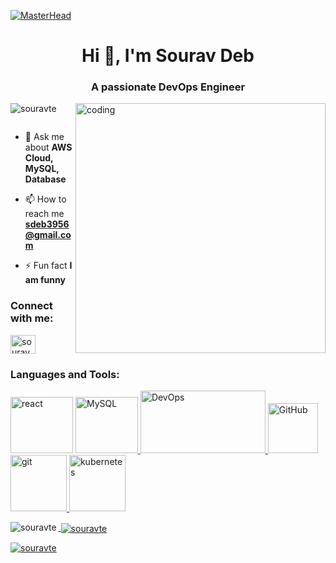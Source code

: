 [![MasterHead](https://scitechdaily.com/images/Futuristic-Computer-Concept.gif)](https://souravte.io)
<h1 align="center">Hi 👋, I'm Sourav Deb</h1>
<h3 align="center">A passionate DevOps Engineer </h3>
<img  align="right" alt="coding" width="400" src="https://liveimages.algoworks.com/new-algoworks/wp-content/uploads/2022/05/31103033/devOps-cloud-native.gif">

<p align="left"> <img src="https://komarev.com/ghpvc/?username=souravte&label=Profile%20views&color=0e75b6&style=flat" alt="souravte" /> </p>

<p align="left"> <a href="https://twitter.com/" target="blank"><img src="https://img.shields.io/twitter/follow/?logo=twitter&style=for-the-badge" alt="" /></a> </p>

- 💬 Ask me about **AWS Cloud, MySQL, Database**

- 📫 How to reach me **sdeb3956@gmail.com**

- ⚡ Fun fact **I am funny**

<h3 align="left">Connect with me:</h3>
<p align="left"><a href="https://instagram.com/__sourav___deb" target="blank"><img align="center" src="https://raw.githubusercontent.com/rahuldkjain/github-profile-readme-generator/master/src/images/icons/Social/instagram.svg" alt="sourav___33" height="30" width="40" /></a>
</p><h3 align="left">Languages and Tools:</h3><p align="left"> <a href="https://reactjs.org/" target="_blank" rel="noreferrer"> <img src="https://cdn.retailbase.cl/img/amazon-aws-retailbase.webp" alt="react" width="100" height="90"/></a>
  <a href="https://angular.io" target="_blank" rel="noreferrer"> <img src="https://devtools.com.br/blog/wp-content/uploads/2013/06/MySQL-Logo.wine_-1536x1024.png" alt="MySQL" width="100" height="90"/> </a> <a href="https://www.w3.org/html/" target="_blank" rel="noreferrer"> <img src="https://sdincose.org/wp-content/uploads/2020/06/DevOps_2000.jpg" alt="DevOps" width="200" height="100"/> </a> 
  <a href="https://angular.io" target="_blank" rel="noreferrer"> <img src="https://th.bing.com/th/id/R.12048fae2b849c0b65216255f11fc4d5?rik=MPcZP37xkHHZYQ&riu=http%3a%2f%2fpngimg.com%2fuploads%2fgithub%2fgithub_PNG20.png&ehk=erTZufioxFZ3FWvitC7ljHIHQyUoiEj1kvH6U4KKpfU%3d&risl=&pid=ImgRaw&r=0" alt="GitHub" width="80" height="80"/> </a> 
<a href="https://logodix.com/logo/996060.png" target="_blank" rel="noreferrer"> <img src="https://a0.anyrgb.com/pngimg/690/1486/tortoisegit-tortoisesvn-command-line-interface-configuration-file-cmdexe-file-explorer-commandline-interface-git-powershell-bash.png" alt="git" width="90" height="90"/> </a> 
<a href="https://www.djangoproject.com/" target="_blank" rel="noreferrer"><a href="https://developer.mozilla.org/en-US/docs/Web/JavaScript" target="_blank" rel="noreferrer"> <img src="https://logodix.com/logo/996060.png" alt="kubernetes" width="90" height="90"/> </a> 
<a href="https://www.mongodb.com/" target="_blank" rel="noreferrer">   </p><p><img align="left" src="https://github-readme-stats.vercel.app/api/top-langs?username=souravte&show_icons=true&locale=en&layout=compact" alt="souravte" /></p><p>&nbsp;<img align="center" src="https://github-readme-stats.vercel.app/api?username=souravte&show_icons=true&locale=en" alt="souravte" /></p><p><img align="center" src="https://github-readme-streak-stats.herokuapp.com/?user=souravte&" alt="souravte" /></p>

